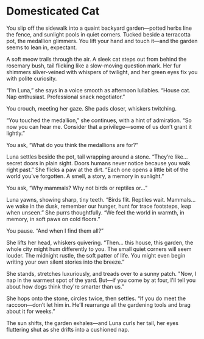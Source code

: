# Domesticated Cat

You slip off the sidewalk into a quaint backyard garden—potted herbs line the fence, and sunlight pools in quiet corners. Tucked beside a terracotta pot, the medallion glimmers. You lift your hand and touch it—and the garden seems to lean in, expectant.

A soft meow trails through the air. A sleek cat steps out from behind the rosemary bush, tail flicking like a slow-moving question mark. Her fur shimmers silver-veined with whispers of twilight, and her green eyes fix you with polite curiosity.

“I’m Luna,” she says in a voice smooth as afternoon lullabies. “House cat. Nap enthusiast. Professional snack negotiator.”

You crouch, meeting her gaze. She pads closer, whiskers twitching.

“You touched the medallion,” she continues, with a hint of admiration. “So now you can hear me. Consider that a privilege—some of us don’t grant it lightly.”

You ask, “What do you think the medallions are for?”

Luna settles beside the pot, tail wrapping around a stone. “They’re like… secret doors in plain sight. Doors humans never notice because you walk right past.” She flicks a paw at the dirt. “Each one opens a little bit of the world you’ve forgotten. A smell, a story, a memory in sunlight.”

You ask, “Why mammals? Why not birds or reptiles or…”

Luna yawns, showing sharp, tiny teeth. “Birds flit. Reptiles wait. Mammals… we wake in the dusk, remember our hunger, hunt for trace footsteps, leap when unseen.” She purrs thoughtfully. “We feel the world in warmth, in memory, in soft paws on cold floors.”

You pause. “And when I find them all?”

She lifts her head, whiskers quivering. “Then… this house, this garden, the whole city might hum differently to you. The small quiet corners will seem louder. The midnight rustle, the soft patter of life. You might even begin writing your own silent stories into the breeze.”

She stands, stretches luxuriously, and treads over to a sunny patch. "Now, I nap in the warmest spot of the yard. But—if you come by at four, I'll tell you about how dogs think they're smarter than us.”

She hops onto the stone, circles twice, then settles. “If you do meet the raccoon—don’t let him in. He’ll rearrange all the gardening tools and brag about it for weeks.”

The sun shifts, the garden exhales—and Luna curls her tail, her eyes fluttering shut as she drifts into a cushioned nap.